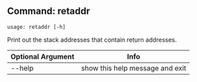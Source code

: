 ## Command: retaddr ##
```
usage: retaddr [-h]
```
Print out the stack addresses that contain return addresses.  

| Optional Argument | Info |
|---------------------|------|
| --help | show this help message and exit |


